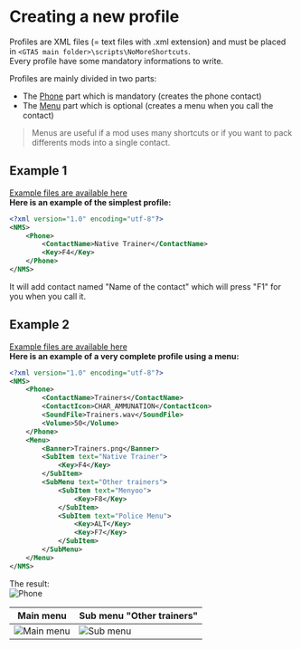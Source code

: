 # Creating a new profile
Profiles are XML files (= text files with .xml extension) and must be placed in ``<GTA5 main folder>\scripts\NoMoreShortcuts``.  
Every profile have some mandatory informations to write.

Profiles are mainly divided in two parts:  
* The 
[Phone](https://github.com/Bob74/NoMoreShortcuts/blob/master/doc/phone.md) part which is mandatory (creates the phone contact)  
* The [Menu](https://github.com/Bob74/NoMoreShortcuts/blob/master/doc/menu.md) part which is optional (creates a menu when you call the contact)

>Menus are useful if a mod uses many shortcuts or if you want to pack differents mods into a single contact.

Example 1
---
[Example files are available here](https://github.com/Bob74/NoMoreShortcuts/tree/master/Example/Simple%20example)  
**Here is an example of the simplest profile:**
```XML
<?xml version="1.0" encoding="utf-8"?>
<NMS>
    <Phone>
        <ContactName>Native Trainer</ContactName>
        <Key>F4</Key>
    </Phone>
</NMS>
```
It will add contact named "Name of the contact" which will press "F1" for you when you call it.  

Example 2
---
[Example files are available here](https://github.com/Bob74/NoMoreShortcuts/tree/master/Example/Complete%20example)  
**Here is an example of a very complete profile using a menu:**
```XML
<?xml version="1.0" encoding="utf-8"?>
<NMS>
    <Phone>
        <ContactName>Trainers</ContactName>
        <ContactIcon>CHAR_AMMUNATION</ContactIcon>
        <SoundFile>Trainers.wav</SoundFile>
        <Volume>50</Volume>
    </Phone>
    <Menu>
        <Banner>Trainers.png</Banner>
        <SubItem text="Native Trainer">
            <Key>F4</Key>
        </SubItem>
        <SubMenu text="Other trainers">
            <SubItem text="Menyoo">
                <Key>F8</Key>
            </SubItem>
            <SubItem text="Police Menu">
                <Key>ALT</Key>
                <Key>F7</Key>
            </SubItem>
        </SubMenu>
    </Menu>
</NMS>
```

The result:  
![Phone](https://i.imgur.com/tFoAypl.png)

Main menu | Sub menu "Other trainers"
------------ | -------------
![Main menu](https://i.imgur.com/veJHHPL.png) | ![Sub menu](https://i.imgur.com/hAZtnP7.png)
